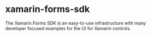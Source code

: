 # xamarin-forms-sdk
The Xamarin.Forms SDK is an easy-to-use infrastructure with many developer focused examples for the UI for Xamarin controls.
